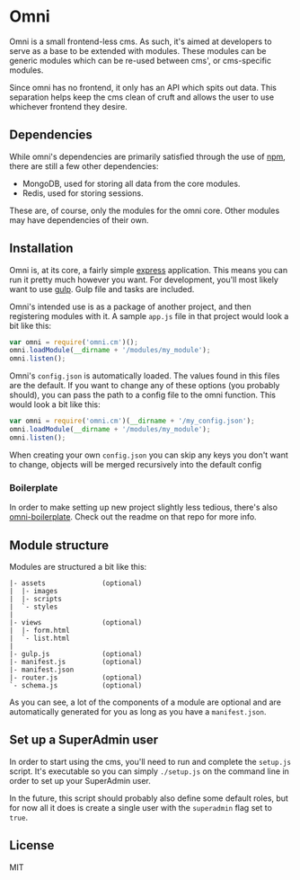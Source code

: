 # Omni

Omni is a small frontend-less cms. As such, it's aimed at developers to serve
as a base to be extended with modules. These modules can be generic modules
which can be re-used between cms', or cms-specific modules.

Since omni has no frontend, it only has an API which spits out data. This
separation helps keep the cms clean of cruft and allows the user to use
whichever frontend they desire.


## Dependencies

While omni's dependencies are primarily satisfied through the use of [npm][npm],
there are still a few other dependencies:

- MongoDB, used for storing all data from the core modules.
- Redis, used for storing sessions.

These are, of course, only the modules for the omni core. Other modules may have
dependencies of their own.


## Installation

Omni is, at its core, a fairly simple [express][express] application. This means
you can run it pretty much however you want. For development, you'll most likely
want to use [gulp][gulp]. Gulp file and tasks are included.

Omni's intended use is as a package of another project, and then registering
modules with it. A sample `app.js` file in that project would look a bit like
this:

```js
var omni = require('omni.cm')();
omni.loadModule(__dirname + '/modules/my_module');
omni.listen();
```

Omni's `config.json` is automatically loaded. The values found in this files are
the default. If you want to change any of these options (you probably should),
you can pass the path to a config file to the omni function. This would look a
bit like this:

```js
var omni = require('omni.cm')(__dirname + '/my_config.json');
omni.loadModule(__dirname + '/modules/my_module');
omni.listen();
```

When creating your own `config.json` you can skip any keys you don't want to
change, objects will be merged recursively into the default config


### Boilerplate

In order to make setting up new project slightly less tedious, there's also
[omni-boilerplate][omni-boilerplate]. Check out the readme on that repo for more
info.


## Module structure

Modules are structured a bit like this:

```
|- assets              (optional)
|  |- images
|  |- scripts
|  `- styles
|
|- views               (optional)
|  |- form.html
|  `- list.html
|
|- gulp.js             (optional)
|- manifest.js         (optional)
|- manifest.json
|- router.js           (optional)
`- schema.js           (optional)
```

As you can see, a lot of the components of a module are optional and are
automatically generated for you as long as you have a `manifest.json`.


## Set up a SuperAdmin user

In order to start using the cms, you'll need to run and complete the `setup.js`
script. It's executable so you can simply `./setup.js` on the command line in
order to set up your SuperAdmin user.

In the future, this script should probably also define some default roles, but
for now all it does is create a single user with the `superadmin` flag set to
`true`.

## License

MIT


[npm]: https://www.npmjs.com/
[express]: http://expressjs.com/
[gulp]: http://gulpjs.com/
[omni-boilerplate]: https://github.com/chielkunkels/omni-boilerplate
